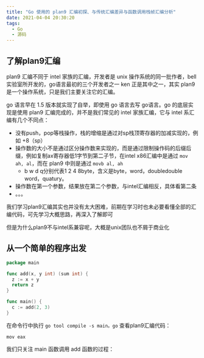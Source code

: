 ```yaml
---
title: "Go 使用的 plan9 汇编初探、与传统汇编差异与函数调用栈帧汇编分析"
date: 2021-04-04 20:30:20
tags:
  - Go
  - 源码
---
```


## 了解plan9汇编
plan9 汇编不同于 intel 家族的汇编，开发者是 unix 操作系统的同一批作者，bell 实验室所开发的，go语言最初的三个开发者之一 ken 正是其中之一，其实 plan9 是一个操作系统，只是我们主要关注它的汇编。

go 语言早在 1.5 版本就实现了自举，即使用 go 语言去写 go语言。go 的底层实现是使用 plan9 汇编完成的，并不是我们常见的 intel 家族汇编，它与 intel 系汇编有几个不同点：

- 没有push，pop等栈操作，栈的增缩是通过对sp栈顶寄存器的加减实现的，例如 +8（sp）
- 操作数的大小不是通过区分操作数来实现的，而是通过限制操作码的后缀后缀，例如复制ax寄存器低1字节到第二子节，在intel x86汇编中是通过 `mov ah, al`，而在 plan9 中则是通过 `movb al, ah`
    - b w d q分别代表1 2 4 8byte，含义是byte，word，doubledouble word，quatury。
- 操作数在第一个参数，结果放在第二个参数，与intel汇编相反，具体看第二条
- 。。。

我们学习plan9汇编其实也并没有太大困难，前期在学习时也未必要看懂全部的汇编代码，可先学习大概思路，再深入了解即可

但是为什么plan9不与intel系兼容呢，大概是unix团队也不屑于商业化

## 从一个简单的程序出发

```go
package main

func add(x, y int) (sum int) {
  z := x + y
  return z
}

func main() {
  c := add(2, 3)
}
```

在命令行中执行 `go tool compile -s main。go` 查看plan9汇编代码：
```masm
mov eax
```

我们只关注 main 函数调用 add 函数的过程：

